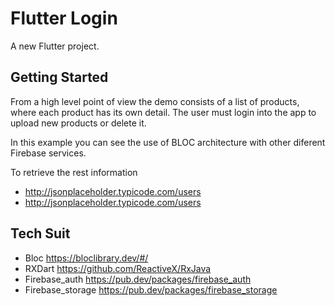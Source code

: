 # Flutter Login

A new Flutter project.

## Getting Started

From a high level point of view the demo consists of a list of products, where each product has its own detail.
The user must login into the app to upload new products or delete it.

In this example you can see the use of BLOC architecture with other diferent Firebase services.

To retrieve the rest information
* http://jsonplaceholder.typicode.com/users
* http://jsonplaceholder.typicode.com/users

## Tech Suit
* Bloc https://bloclibrary.dev/#/
* RXDart https://github.com/ReactiveX/RxJava
* Firebase_auth https://pub.dev/packages/firebase_auth
* Firebase_storage https://pub.dev/packages/firebase_storage
